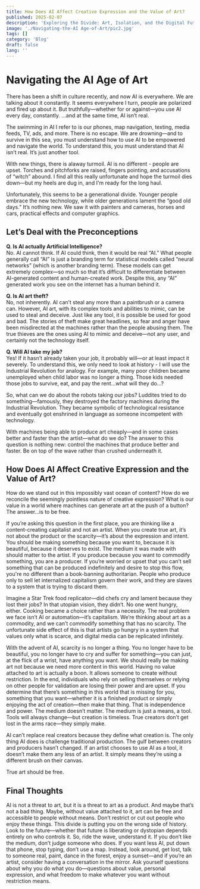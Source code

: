 ```yaml
---
title: How Does AI Affect Creative Expression and the Value of Art?
published: 2025-02-07
description: 'Exploring the Divide: Art, Isolation, and the Digital Future'
image: './Navigating-the-AI Age-of-Art/pic2.jpg'
tags: []
category: 'Blog'
draft: false
lang: ''
---
```


# Navigating the AI Age of Art

There has been a shift in culture recently, and now AI is everywhere. We are talking about it constantly. It seems everywhere I turn, people are polarized and fired up about it. But truthfully—whether for or against—you use AI every day, constantly. …and at the same time, AI isn’t real.

The swimming in AI I refer to is our phones, map navigation, texting, media feeds, TV, ads, and more. There is no escape. We are drowning—and to survive in this sea, you must understand how to use AI to be empowered and navigate the world. To understand this, you must understand that AI isn’t real. It’s just another tool.

With new things, there is alaway turmoil. AI is no different - people are upset. Torches and pitchforks are raised, fingers pointing, and accusations of “witch” abound. I find all this really unfortunate and hope the turmoil dies down—but my heels are dug in, and I'm ready for the long haul.

Unfortunately, this seems to be a generational divide. Younger people embrace the new technology, while older generations lament the “good old days.” It’s nothing new. We saw it with painters and cameras, horses and cars, practical effects and computer graphics.

## Let’s Deal with the Preconceptions

**Q. Is AI actually Artificial Intelligence?**  
No. AI cannot think. If AI could think, then it would be real “AI.” What people generally call “AI” is just a branding term for statistical models called “neural networks” (which is another branding term). These models can get extremely complex—so much so that it’s difficult to differentiate between AI-generated content and human-created work. Despite this, any “AI” generated work you see on the internet has a human behind it.

**Q. Is AI art theft?**  
No, not inherently. AI can’t steal any more than a paintbrush or a camera can. However, AI art, with its complex tools and abilities to mimic, can be used to steal and deceive. Just like any tool, it is possible be used for good and bad. The stories of theft make great headlines, so fear and anger have been misdirected at the machines rather than the people abusing them. The true thieves are the ones using AI to mimic and deceive—not any user, and certainly not the technology itself. 

**Q. Will AI take my job?**  
Yes! If it hasn’t already taken your job, it probably will—or at least impact it severely. To understand this, we only need to look at history - I will use the Industrial Revolution for analogy. For example, many poor children became unemployed when child labor was no longer a thing. Those kids needed those jobs to survive, eat, and pay the rent…what will they do…?

So, what can we do about the robots taking our jobs? Luddites tried to do something—famously, they destroyed the factory machines during the Industrial Revolution. They became symbolic of technological resistance and eventually got enshrined in language as someone incompetent with technology.

With machines being able to produce art cheaply—and in some cases better and faster than the artist—what do we do? The answer to this question is nothing new: control the machines that produce better and faster. Be on top of the wave rather than crushed underneath it.

## How Does AI Affect Creative Expression and the Value of Art?

How do we stand out in this impossibly vast ocean of content? How do we reconcile the seemingly pointless nature of creative expression? What is our value in a world where machines can generate art at the push of a button? The answer…is to be free.

If you’re asking this question in the first place, you are thinking like a content-creating capitalist and not an artist. When you create true art, it’s not about the product or the scarcity—it’s about the expression and intent. You should be making something because you want to, because it is beautiful, because it deserves to exist. The medium it was made with should matter to the artist. If you produce because you want to commodify something, you are a producer. If you’re worried or upset that you can’t sell something that can be produced indefinitely and desire to stop this flow, you're no different than a book-banning authoritarian. People who produce only to sell let internalized capitalism govern their work, and they are slaves to a system that is trying to discard them.

Imagine a Star Trek food replicator—did chefs cry and lament because they lost their jobs? In that utopian vision, they didn’t. No one went hungry, either. Cooking became a choice rather than a necessity. The real problem we face isn’t AI or automation—it’s capitalism. We’re thinking about art as a commodity, and we can’t commodify something that has no scarcity. The unfortunate side effect of this is that artists go hungry in a system that values only what is scarce, and digital media can be replicated infinitely.

With the advent of AI, scarcity is no longer a thing. You no longer have to be beautiful, you no longer have to cry and suffer for something—you can just, at the flick of a wrist, have anything you want. We should really be making art not because we need more content in this world. Having no value attached to art is actually a boon. It allows someone to create without restriction. In the end, individuals who rely on selling themselves or relying on other people for validation are losing their power and are upset. If you determine that there’s something in this world that is missing for you, something that you want—whether it is a finished product or simply enjoying the act of creation—then make that thing. That is independence and power. The medium doesn’t matter. The medium is just a means, a tool. Tools will always change—but creation is timeless. True creators don’t get lost in the arms race—they simply make.

AI can’t replace real creators because they define what creation is. The only thing AI does is challenge traditional production. The gulf between creators and producers hasn’t changed. If an artist chooses to use AI as a tool, it doesn’t make them any less of an artist. It simply means they’re using a different brush on their canvas.

True art should be free.

## Final Thoughts

AI is not a threat to art, but it is a threat to art as a product. And maybe that’s not a bad thing. Maybe, without value attached to it, art can be free and accessible to people without means. Don’t restrict or cut out people who enjoy these things. This divide is putting you on the wrong side of history. Look to the future—whether that future is liberating or dystopian depends entirely on who controls it. So, ride the wave, understand it. If you don’t like the medium, don’t judge someone who does. If you want less AI, put down that phone, stop typing, don’t use a map. Instead, look around, get lost, talk to someone real, paint, dance in the forest, enjoy a sunset—and if you’re an artist, consider having a conversation in the mirror. Ask yourself questions about why you do what you do—questions about value, personal expression, and what freedom to make whatever you want without restriction means.

